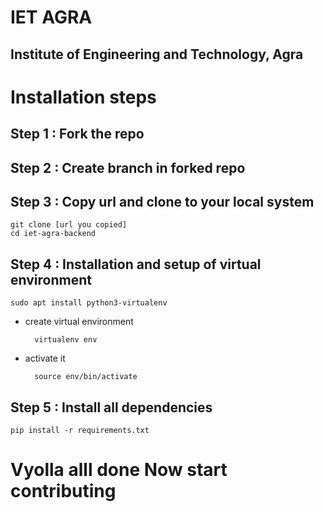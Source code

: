 # IET AGRA
## Institute of Engineering and Technology, Agra

# Installation steps

## Step 1 : Fork the repo

## Step 2 : Create branch in forked repo

## Step 3 : Copy url and clone to your local system

    git clone [url you copied]
    cd iet-agra-backend

## Step 4 : Installation and setup of virtual environment

    sudo apt install python3-virtualenv

* create virtual environment

        virtualenv env

* activate it 

        source env/bin/activate

## Step 5 : Install all dependencies

    pip install -r requirements.txt


# Vyolla alll done Now start contributing